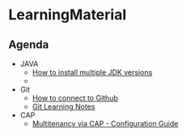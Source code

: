 # LearningMaterial

## Agenda

+ JAVA 
  + [How to install multiple JDK versions](https://github.com/zanqing2002/LearningMaterial/blob/main/How-to-Install-Multiple-JDK.md)
  + 
+ Git
  + [How to connect to Github ](https://github.com/zanqing2002/LearningMaterial/blob/main/How-to-connect-to-Github.md)
  + [Git Learning Notes](https://github.com/zanqing2002/LearningMaterial/blob/main/Git-Learning-Notes.md)
+ CAP
  + [Multitenancy via CAP  - Configuration Guide](https://)
